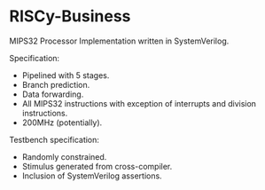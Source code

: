 # RISCy-Business
MIPS32 Processor Implementation written in SystemVerilog.

Specification:
  * Pipelined with 5 stages.
  * Branch prediction.
  * Data forwarding.
  * All MIPS32 instructions with exception of interrupts and division instructions.
  * 200MHz (potentially).

Testbench specification:
  * Randomly constrained.
  * Stimulus generated from cross-compiler.
  * Inclusion of SystemVerilog assertions.

